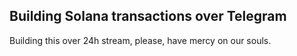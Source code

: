 ## Building Solana transactions over Telegram

Building this over 24h stream, please, have mercy on our souls.
